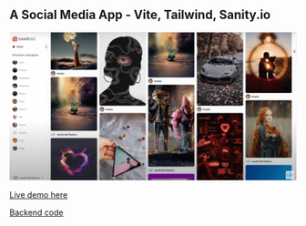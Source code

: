 ## A Social Media App - Vite, Tailwind, Sanity.io

<img src='/src/assets/insta.png' alt='Profile' width='600' />

[Live demo here](https://aaron-james-profile-demo.vercel.app/)

[Backend code](https://github.com/jaymzdrury/social-media-backend)
